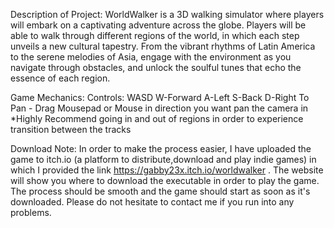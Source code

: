 Description of Project:
WorldWalker is a 3D walking simulator where players will embark on a captivating adventure across the globe. Players will be able to walk through different regions of the world, in which each step unveils a new cultural tapestry. From the vibrant rhythms of Latin America to the serene melodies of Asia, engage with the environment as you navigate through obstacles, and unlock the soulful tunes that echo the essence of each region. 

Game Mechanics:
Controls: WASD
W-Forward
A-Left
S-Back
D-Right 
To Pan - Drag Mousepad or Mouse in direction you want pan the camera in 
*Highly Recommend going in and out of regions in order to experience transition between the tracks 

Download Note:
In order to make the process easier, I have uploaded the game to itch.io (a platform to distribute,download and play indie games) in which I provided the link https://gabby23x.itch.io/worldwalker . The website will show you where to download the executable in order to play the game. The process should be smooth and the game should start as soon as it's downloaded. Please do not hesitate to contact me if you run into any problems. 
